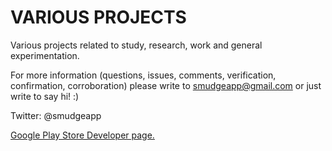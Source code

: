 # VARIOUS PROJECTS

Various projects related to study, research, work and general experimentation.

For more information (questions, issues, comments, verification, confirmation, corroboration) please write to smudgeapp@gmail.com or just write to say hi! :)

Twitter: @smudgeapp

[Google Play Store Developer page.](https://play.google.com/store/apps/dev?id=8282309560528481116&hl=en&gl=US)

